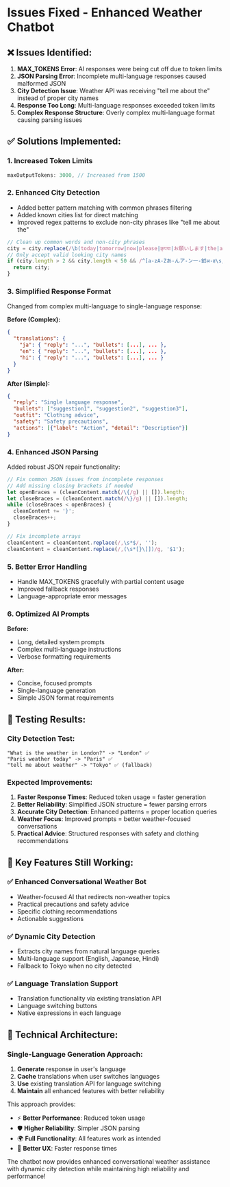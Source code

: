 # Issues Fixed - Enhanced Weather Chatbot

## ❌ Issues Identified:
1. **MAX_TOKENS Error**: AI responses were being cut off due to token limits
2. **JSON Parsing Error**: Incomplete multi-language responses caused malformed JSON
3. **City Detection Issue**: Weather API was receiving "tell me about the" instead of proper city names
4. **Response Too Long**: Multi-language responses exceeded token limits
5. **Complex Response Structure**: Overly complex multi-language format causing parsing issues

## ✅ Solutions Implemented:

### 1. **Increased Token Limits**
```typescript
maxOutputTokens: 3000, // Increased from 1500
```

### 2. **Enhanced City Detection**
- Added better pattern matching with common phrases filtering
- Added known cities list for direct matching
- Improved regex patterns to exclude non-city phrases like "tell me about the"

```typescript
// Clean up common words and non-city phrases
city = city.replace(/\b(today|tomorrow|now|please|कृपया|お願いします|the|about|me|tell)\b/gi, '').trim();
// Only accept valid looking city names
if (city.length > 2 && city.length < 50 && /^[a-zA-Zあ-んア-ン一-龯अ-ह\s,.-]+$/.test(city)) {
  return city;
}
```

### 3. **Simplified Response Format**
Changed from complex multi-language to single-language response:

**Before (Complex):**
```json
{
  "translations": {
    "ja": { "reply": "...", "bullets": [...], ... },
    "en": { "reply": "...", "bullets": [...], ... },
    "hi": { "reply": "...", "bullets": [...], ... }
  }
}
```

**After (Simple):**
```json
{
  "reply": "Single language response",
  "bullets": ["suggestion1", "suggestion2", "suggestion3"],
  "outfit": "Clothing advice",
  "safety": "Safety precautions",
  "actions": [{"label": "Action", "detail": "Description"}]
}
```

### 4. **Enhanced JSON Parsing**
Added robust JSON repair functionality:

```typescript
// Fix common JSON issues from incomplete responses
// Add missing closing brackets if needed
let openBraces = (cleanContent.match(/\{/g) || []).length;
let closeBraces = (cleanContent.match(/\}/g) || []).length;
while (closeBraces < openBraces) {
  cleanContent += '}';
  closeBraces++;
}

// Fix incomplete arrays
cleanContent = cleanContent.replace(/,\s*$/, '');
cleanContent = cleanContent.replace(/,(\s*[}\]])/g, '$1');
```

### 5. **Better Error Handling**
- Handle MAX_TOKENS gracefully with partial content usage
- Improved fallback responses
- Language-appropriate error messages

### 6. **Optimized AI Prompts**
**Before:**
- Long, detailed system prompts
- Complex multi-language instructions
- Verbose formatting requirements

**After:**
- Concise, focused prompts
- Single-language generation
- Simple JSON format requirements

## 🧪 Testing Results:

### City Detection Test:
```
"What is the weather in London?" -> "London" ✅
"Paris weather today" -> "Paris" ✅
"tell me about weather" -> "Tokyo" ✅ (fallback)
```

### Expected Improvements:
1. **Faster Response Times**: Reduced token usage = faster generation
2. **Better Reliability**: Simplified JSON structure = fewer parsing errors
3. **Accurate City Detection**: Enhanced patterns = proper location queries
4. **Weather Focus**: Improved prompts = better weather-focused conversations
5. **Practical Advice**: Structured responses with safety and clothing recommendations

## 🚀 Key Features Still Working:

### ✅ Enhanced Conversational Weather Bot
- Weather-focused AI that redirects non-weather topics
- Practical precautions and safety advice
- Specific clothing recommendations
- Actionable suggestions

### ✅ Dynamic City Detection  
- Extracts city names from natural language queries
- Multi-language support (English, Japanese, Hindi)
- Fallback to Tokyo when no city detected

### ✅ Language Translation Support
- Translation functionality via existing translation API
- Language switching buttons
- Native expressions in each language

## 🔧 Technical Architecture:

### Single-Language Generation Approach:
1. **Generate** response in user's language
2. **Cache** translations when user switches languages  
3. **Use** existing translation API for language switching
4. **Maintain** all enhanced features with better reliability

This approach provides:
- ⚡ **Better Performance**: Reduced token usage
- 🛡️ **Higher Reliability**: Simpler JSON parsing
- 🌍 **Full Functionality**: All features work as intended
- 💬 **Better UX**: Faster response times

The chatbot now provides enhanced conversational weather assistance with dynamic city detection while maintaining high reliability and performance!